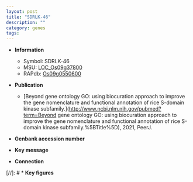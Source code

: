 ```yaml
---
layout: post
title: "SDRLK-46"
description: ""
category: genes
tags: 
---
```


* **Information**  
    + Symbol: SDRLK-46  
    + MSU: [LOC_Os09g37800](http://rice.uga.edu/cgi-bin/ORF_infopage.cgi?orf=LOC_Os09g37800)  
    + RAPdb: [Os09g0550600](http://rapdb.dna.affrc.go.jp/viewer/gbrowse_details/irgsp1?name=Os09g0550600)  

* **Publication**  
    + [Beyond gene ontology GO: using biocuration approach to improve the gene nomenclature and functional annotation of rice S-domain kinase subfamily.](http://www.ncbi.nlm.nih.gov/pubmed?term=Beyond gene ontology GO: using biocuration approach to improve the gene nomenclature and functional annotation of rice S-domain kinase subfamily.%5BTitle%5D), 2021, PeerJ.

* **Genbank accession number**  

* **Key message**  

* **Connection**  

[//]: # * **Key figures**  



